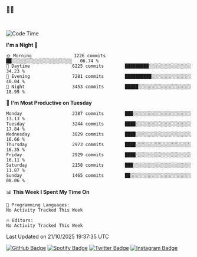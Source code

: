 ### 🤙🍺

<!-- <a href="https://github-readme-stats.vercel.app/api?username=hzak2xx&count_private=true&show_icons=true&theme=dracula">
  <img align="center" src="https://github-readme-stats.vercel.app/api?username=hzak2xx&count_private=true&show_icons=true&theme=dracula" />
</a>
</br> -->
</br>

<!--START_SECTION:waka-->
![Code Time](http://img.shields.io/badge/Code%20Time-4%2C209%20hrs%2040%20mins-blue)

**I'm a Night 🦉** 

```text
🌞 Morning                1226 commits        ██░░░░░░░░░░░░░░░░░░░░░░░   06.74 % 
🌆 Daytime                6225 commits        █████████░░░░░░░░░░░░░░░░   34.23 % 
🌃 Evening                7281 commits        ██████████░░░░░░░░░░░░░░░   40.04 % 
🌙 Night                  3453 commits        █████░░░░░░░░░░░░░░░░░░░░   18.99 % 
```
📅 **I'm Most Productive on Tuesday** 

```text
Monday                   2387 commits        ███░░░░░░░░░░░░░░░░░░░░░░   13.13 % 
Tuesday                  3244 commits        ████░░░░░░░░░░░░░░░░░░░░░   17.84 % 
Wednesday                3029 commits        ████░░░░░░░░░░░░░░░░░░░░░   16.66 % 
Thursday                 2973 commits        ████░░░░░░░░░░░░░░░░░░░░░   16.35 % 
Friday                   2929 commits        ████░░░░░░░░░░░░░░░░░░░░░   16.11 % 
Saturday                 2158 commits        ███░░░░░░░░░░░░░░░░░░░░░░   11.87 % 
Sunday                   1465 commits        ██░░░░░░░░░░░░░░░░░░░░░░░   08.06 % 
```


📊 **This Week I Spent My Time On** 

```text
💬 Programming Languages: 
No Activity Tracked This Week

🔥 Editors: 
No Activity Tracked This Week
```


 Last Updated on 21/10/2025 19:37:35 UTC
<!--END_SECTION:waka-->

[![GitHub Badge](https://img.shields.io/badge/GitHub-100000?style=for-the-badge&logo=github&logoColor=white)](https://github.com/hzak2xx)
[![Spotify Badge](https://img.shields.io/badge/Spotify-1ED760?&style=for-the-badge&logo=spotify&logoColor=white)](https://open.spotify.com/user/uf90s6sbbh75a1mt44clkhkvf)
[![Twitter Badge](https://img.shields.io/badge/Twitter-1DA1F2?style=for-the-badge&logo=twitter&logoColor=white)](https://twitter.com/hzak2xx)
[![Instagram Badge](https://img.shields.io/badge/Instagram-E4405F?style=for-the-badge&logo=instagram&logoColor=white)](https://www.instagram.com/hzak2xx/)
